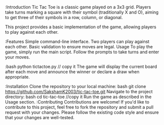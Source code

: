 :Introduction
Tic Tac Toe is a classic game played on a 3x3 grid. Players take turns marking a square with their symbol (traditionally X and O), aiming to get three of their symbols in a row, column, or diagonal.

This project provides a basic implementation of the game, allowing players to play against each other.

:Features
Simple command-line interface.
Two players can play against each other.
Basic validation to ensure moves are legal.
Usage
To play the game, simply run the main script. Follow the prompts to take turns and enter your moves.

:bash
python tictactoe.py // copy it
The game will display the current board after each move and announce the winner or declare a draw when appropriate.

:Installation
Clone the repository to your local machine:
bash
git clone https://github.com/SakshamK2003/tic-tac-toe.git
Navigate to the project directory:
bash
cd tic-tac-toe //copy it
Run the game as described in the Usage section.
:Contributing
Contributions are welcome! If you'd like to contribute to this project, feel free to fork the repository and submit a pull request with your changes. Please follow the existing code style and ensure that your changes are well-tested.
